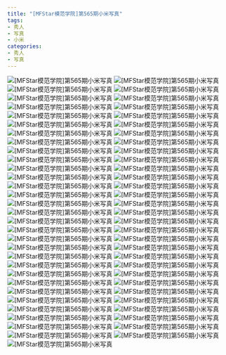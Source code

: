 ```yaml
---
title: "[MFStar模范学院]第565期小米写真"
tags: 
- 秀人
- 写真
- 小米
categories:
- 秀人
- 写真
---
```


![[MFStar模范学院]第565期小米写真](https://img.ilovese.xyz/1734710623146.webp)
![[MFStar模范学院]第565期小米写真](https://img.ilovese.xyz/1734710624450.webp)
![[MFStar模范学院]第565期小米写真](https://img.ilovese.xyz/1734710626008.webp)
![[MFStar模范学院]第565期小米写真](https://img.ilovese.xyz/1734710627250.webp)
![[MFStar模范学院]第565期小米写真](https://img.ilovese.xyz/1734710628610.webp)
![[MFStar模范学院]第565期小米写真](https://img.ilovese.xyz/1734710629970.webp)
![[MFStar模范学院]第565期小米写真](https://img.ilovese.xyz/1734710631624.webp)
![[MFStar模范学院]第565期小米写真](https://img.ilovese.xyz/1734710632848.webp)
![[MFStar模范学院]第565期小米写真](https://img.ilovese.xyz/1734710634564.webp)
![[MFStar模范学院]第565期小米写真](https://img.ilovese.xyz/1734710635954.webp)
![[MFStar模范学院]第565期小米写真](https://img.ilovese.xyz/1734710637711.webp)
![[MFStar模范学院]第565期小米写真](https://img.ilovese.xyz/1734710638950.webp)
![[MFStar模范学院]第565期小米写真](https://img.ilovese.xyz/1734710640249.webp)
![[MFStar模范学院]第565期小米写真](https://img.ilovese.xyz/1734710641508.webp)
![[MFStar模范学院]第565期小米写真](https://img.ilovese.xyz/1734710642845.webp)
![[MFStar模范学院]第565期小米写真](https://img.ilovese.xyz/1734710644085.webp)
![[MFStar模范学院]第565期小米写真](https://img.ilovese.xyz/1734710645883.webp)
![[MFStar模范学院]第565期小米写真](https://img.ilovese.xyz/1734710647380.webp)
![[MFStar模范学院]第565期小米写真](https://img.ilovese.xyz/1734710648667.webp)
![[MFStar模范学院]第565期小米写真](https://img.ilovese.xyz/1734710650015.webp)
![[MFStar模范学院]第565期小米写真](https://img.ilovese.xyz/1734710651916.webp)
![[MFStar模范学院]第565期小米写真](https://img.ilovese.xyz/1734710653319.webp)
![[MFStar模范学院]第565期小米写真](https://img.ilovese.xyz/1734710654671.webp)
![[MFStar模范学院]第565期小米写真](https://img.ilovese.xyz/1734710656185.webp)
![[MFStar模范学院]第565期小米写真](https://img.ilovese.xyz/1734710657591.webp)
![[MFStar模范学院]第565期小米写真](https://img.ilovese.xyz/1734710659203.webp)
![[MFStar模范学院]第565期小米写真](https://img.ilovese.xyz/1734710660965.webp)
![[MFStar模范学院]第565期小米写真](https://img.ilovese.xyz/1734710662348.webp)
![[MFStar模范学院]第565期小米写真](https://img.ilovese.xyz/1734710663556.webp)
![[MFStar模范学院]第565期小米写真](https://img.ilovese.xyz/1734710664845.webp)
![[MFStar模范学院]第565期小米写真](https://img.ilovese.xyz/1734710666209.webp)
![[MFStar模范学院]第565期小米写真](https://img.ilovese.xyz/1734710667954.webp)
![[MFStar模范学院]第565期小米写真](https://img.ilovese.xyz/1734710669961.webp)
![[MFStar模范学院]第565期小米写真](https://img.ilovese.xyz/1734710671472.webp)
![[MFStar模范学院]第565期小米写真](https://img.ilovese.xyz/1734710673268.webp)
![[MFStar模范学院]第565期小米写真](https://img.ilovese.xyz/1734710674674.webp)
![[MFStar模范学院]第565期小米写真](https://img.ilovese.xyz/1734710676447.webp)
![[MFStar模范学院]第565期小米写真](https://img.ilovese.xyz/1734710677792.webp)
![[MFStar模范学院]第565期小米写真](https://img.ilovese.xyz/1734710679150.webp)
![[MFStar模范学院]第565期小米写真](https://img.ilovese.xyz/1734710680500.webp)
![[MFStar模范学院]第565期小米写真](https://img.ilovese.xyz/1734710681834.webp)
![[MFStar模范学院]第565期小米写真](https://img.ilovese.xyz/1734710683168.webp)
![[MFStar模范学院]第565期小米写真](https://img.ilovese.xyz/1734710684373.webp)
![[MFStar模范学院]第565期小米写真](https://img.ilovese.xyz/1734710685757.webp)
![[MFStar模范学院]第565期小米写真](https://img.ilovese.xyz/1734710687210.webp)
![[MFStar模范学院]第565期小米写真](https://img.ilovese.xyz/1734710688645.webp)
![[MFStar模范学院]第565期小米写真](https://img.ilovese.xyz/1734710690091.webp)
![[MFStar模范学院]第565期小米写真](https://img.ilovese.xyz/1734710691430.webp)
![[MFStar模范学院]第565期小米写真](https://img.ilovese.xyz/1734710692611.webp)
![[MFStar模范学院]第565期小米写真](https://img.ilovese.xyz/1734710693883.webp)
![[MFStar模范学院]第565期小米写真](https://img.ilovese.xyz/1734710695354.webp)
![[MFStar模范学院]第565期小米写真](https://img.ilovese.xyz/1734710697415.webp)
![[MFStar模范学院]第565期小米写真](https://img.ilovese.xyz/1734710698719.webp)
![[MFStar模范学院]第565期小米写真](https://img.ilovese.xyz/1734710700520.webp)
![[MFStar模范学院]第565期小米写真](https://img.ilovese.xyz/1734710702215.webp)
![[MFStar模范学院]第565期小米写真](https://img.ilovese.xyz/1734710703745.webp)
![[MFStar模范学院]第565期小米写真](https://img.ilovese.xyz/1734710705030.webp)
![[MFStar模范学院]第565期小米写真](https://img.ilovese.xyz/1734710706336.webp)
![[MFStar模范学院]第565期小米写真](https://img.ilovese.xyz/1734710707586.webp)
![[MFStar模范学院]第565期小米写真](https://img.ilovese.xyz/1734710708846.webp)
![[MFStar模范学院]第565期小米写真](https://img.ilovese.xyz/1734710710020.webp)

